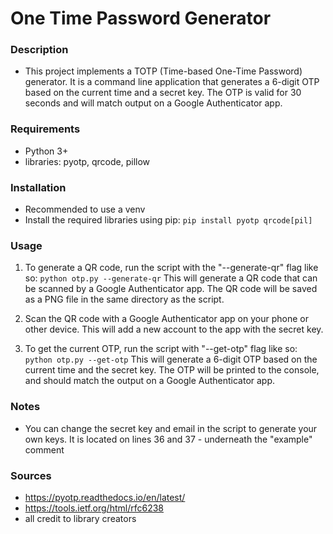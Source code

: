 # One Time Password Generator

### Description 
 - This project implements a TOTP (Time-based One-Time Password) generator. It is a command line application that generates a 6-digit OTP based on the current time and a secret key. The OTP is valid for 30 seconds and will match output on a Google Authenticator app.

### Requirements 
- Python 3+
- libraries: pyotp, qrcode, pillow

### Installation 
- Recommended to use a venv
- Install the required libraries using pip: `pip install pyotp qrcode[pil]`

### Usage 
1. To generate a QR code, run the script with the "--generate-qr" flag like so:
       `python otp.py --generate-qr`
       This will generate a QR code that can be scanned by a Google Authenticator app. The QR code will be saved as a PNG file in the same directory as the script.

2. Scan the QR code with a Google Authenticator app on your phone or other device. This will add a new account to the app with the secret key.

3. To get the current OTP, run the script with "--get-otp" flag like so:
       `python otp.py --get-otp`
       This will generate a 6-digit OTP based on the current time and the secret key. The OTP will be printed to the console, and should match the output on a Google Authenticator app.

### Notes 
- You can change the secret key and email in the script to generate your own keys. It is located on lines 36 and 37 - underneath the "example" comment

### Sources 
- https://pyotp.readthedocs.io/en/latest/
- https://tools.ietf.org/html/rfc6238
- all credit to library creators
